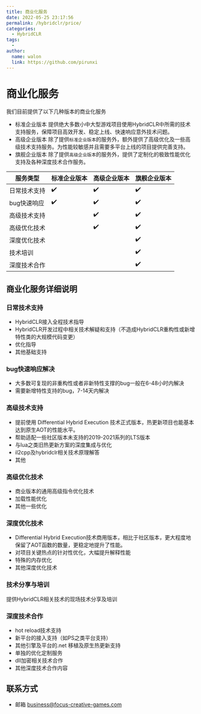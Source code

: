 ```yaml
---
title: 商业化服务
date: 2022-05-25 23:17:56
permalink: /hybridclr/price/
categories:
  - HybridCLR
tags:
  - 
author: 
  name: walon
  link: https://github.com/pirunxi
---
```


# 商业化服务

我们目前提供了以下几种版本的商业化服务

- 标准企业版本 提供绝大多数小中大型游戏项目使用HybridCLR中所需的技术支持服务，保障项目高效开发、稳定上线、快速响应意外技术问题。
- 高级企业版本 除了提供`标准企业版本`的服务外，额外提供了高级优化及一些高级技术支持服务。为性能较敏感并且需要多平台上线的项目提供完善支持。
- 旗舰企业版本 除了提供`高级企业版本`的服务外，提供了定制化的极致性能优化支持及各种深度技术合作服务。

| 服务类型 | 标准企业版本| 高级企业版本 | 旗舰企业版本 |
|-|-|-|-|
|日常技术支持|:heavy_check_mark:| :heavy_check_mark: |:heavy_check_mark:|
|bug快速响应|:heavy_check_mark:| :heavy_check_mark: |:heavy_check_mark:|
|高级技术支持||:heavy_check_mark: |:heavy_check_mark:|
|高级优化技术||:heavy_check_mark: |:heavy_check_mark:|
|深度优化技术|||:heavy_check_mark:|
|技术培训|||:heavy_check_mark:|
|深度技术合作|||:heavy_check_mark:|


## 商业化服务详细说明

### 日常技术支持

- HybridCLR接入全程技术指导
- HybridCLR开发过程中相关技术解疑和支持（不造成HybridCLR重构性或新增特性类的大规模代码变更）
- 优化指导
- 其他基础支持

### bug快速响应解决

- 大多数可复现的非重构性或者非新特性支撑的bug一般在6-48小时内解决
- 需要新增特性支持的bug，7-14天内解决

### 高级技术支持

- 提前使用 Differential Hybrid Execution 技术正式版本，热更新项目也能基本达到原生AOT的性能水平。
- 帮助适配一些社区版本未支持的2019-2021系列的LTS版本
- 与lua之类旧热更新方案的深度集成与优化
- il2cpp及hybridclr相关技术原理解答
- 其他

### 高级优化技术

- 商业版本的通用高级指令优化技术
- 加载性能优化
- 其他一些优化

### 深度优化技术

- Differential Hybrid Execution技术商用版本，相比于社区版本，更大程度地保留了AOT函数的数量，更稳定地提升了性能。
- 对项目关键热点的针对性优化，大幅提升解释性能
- 特殊的内存优化
- 其他深度优化技术

### 技术分享与培训

提供HybridCLR相关技术的现场技术分享及培训

### 深度技术合作

- hot reload技术支持
- 新平台的接入支持（如PS之类平台支持）
- 其他引擎及平台的.net 移植及原生热更新支持
- 单独的优化定制服务
- dll加密相关技术合作
- 其他深度技术合作内容

## 联系方式

- 邮箱 business@focus-creative-games.com


